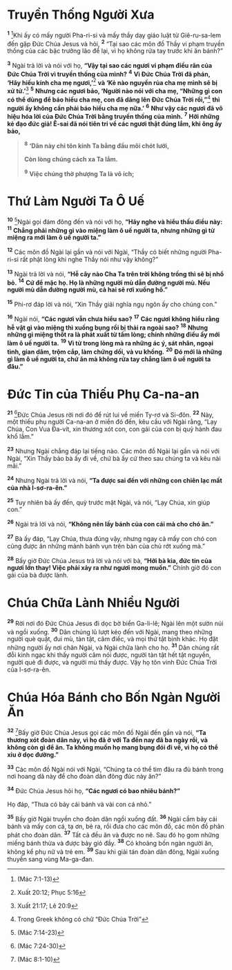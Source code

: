 # Truyền Thống Người Xưa
<sup><b>1</b></sup> [^1@-4e9d64b3-5bc9-4615-ad32-56973d12c256]Khi ấy có mấy người Pha-ri-si và mấy thầy dạy giáo luật từ Giê-ru-sa-lem đến gặp Đức Chúa Jesus và hỏi, <sup><b>2</b></sup> “Tại sao các môn đồ Thầy vi phạm truyền thống của các bậc trưởng lão để lại, vì họ không rửa tay trước khi ăn bánh?”

<sup><b>3</b></sup> Ngài trả lời và nói với họ, **“Vậy tại sao các ngươi vi phạm điều răn của Đức Chúa Trời vì truyền thống của mình?** <sup><b>4</b></sup> **Vì Đức Chúa Trời đã phán, ‘Hãy hiếu kính cha mẹ ngươi,’**[^1-4e9d64b3-5bc9-4615-ad32-56973d12c256] **và ‘Kẻ nào nguyền rủa cha mẹ mình sẽ bị xử tử.’**[^2-4e9d64b3-5bc9-4615-ad32-56973d12c256] <sup><b>5</b></sup> **Nhưng các ngươi bảo, ‘Người nào nói với cha mẹ, “Những gì con có thể dùng để báo hiếu cha mẹ, con đã dâng lên Đức Chúa Trời rồi,”**[^3-4e9d64b3-5bc9-4615-ad32-56973d12c256] **thì người ấy không cần phải báo hiếu cha mẹ nữa.’** <sup><b>6</b></sup> **Như vậy các ngươi đã vô hiệu hóa lời của Đức Chúa Trời bằng truyền thống của mình.** <sup><b>7</b></sup> **Hỡi những kẻ đạo đức giả! Ê-sai đã nói tiên tri về các ngươi thật đúng lắm, khi ông ấy bảo,**

> <sup><b>8</b></sup> **‘Dân này chỉ tôn kính Ta bằng đầu môi chót lưỡi,**
>
> **Còn lòng chúng cách xa Ta lắm.**
>
> <sup><b>9</b></sup> **Việc chúng thờ phượng Ta là vô ích;**

# Thứ Làm Người Ta Ô Uế
<sup><b>10</b></sup> [^2@-4e9d64b3-5bc9-4615-ad32-56973d12c256]Ngài gọi đám đông đến và nói với họ, **“Hãy nghe và hiểu thấu điều này:** <sup><b>11</b></sup> **Chẳng phải những gì vào miệng làm ô uế người ta, nhưng những gì từ miệng ra mới làm ô uế người ta.”**

<sup><b>12</b></sup> Các môn đồ Ngài lại gần và nói với Ngài, “Thầy có biết những người Pha-ri-si rất phật lòng khi nghe Thầy nói như vậy không?”

<sup><b>13</b></sup> Ngài trả lời và nói, **“Hễ cây nào Cha Ta trên trời không trồng thì sẽ bị nhổ bỏ.** <sup><b>14</b></sup> **Cứ để mặc họ. Họ là những người mù dẫn đường người mù. Nếu người mù dẫn đường người mù, cả hai sẽ rơi xuống hố.”**

<sup><b>15</b></sup> Phi-rơ đáp lời và nói, “Xin Thầy giải nghĩa ngụ ngôn ấy cho chúng con.”

<sup><b>16</b></sup> Ngài nói, **“Các ngươi vẫn chưa hiểu sao?** <sup><b>17</b></sup> **Các ngươi không hiểu rằng hễ vật gì vào miệng thì xuống bụng rồi bị thải ra ngoài sao?** <sup><b>18</b></sup> **Nhưng những gì miệng thốt ra là phát xuất từ tấm lòng; chính những điều ấy mới làm ô uế người ta.** <sup><b>19</b></sup> **Vì từ trong lòng mà ra những ác ý, sát nhân, ngoại tình, gian dâm, trộm cắp, làm chứng dối, và vu khống.** <sup><b>20</b></sup> **Đó mới là những gì làm ô uế người ta, chứ ăn mà không rửa tay chẳng làm ô uế người ta đâu.”**

# Đức Tin của Thiếu Phụ Ca-na-an
<sup><b>21</b></sup> [^3@-4e9d64b3-5bc9-4615-ad32-56973d12c256]Đức Chúa Jesus rời nơi đó để rút lui về miền Ty-rơ và Si-đôn. <sup><b>22</b></sup> Này, một thiếu phụ người Ca-na-an ở miền đó đến, kêu cầu với Ngài rằng, “Lạy Chúa, Con Vua Đa-vít, xin thương xót con, con gái của con bị quỷ hành đau khổ lắm.”

<sup><b>23</b></sup> Nhưng Ngài chẳng đáp lại tiếng nào. Các môn đồ Ngài lại gần và nói với Ngài, “Xin Thầy bảo bà ấy đi về, chứ bà ấy cứ theo sau chúng ta và kêu nài mãi.”

<sup><b>24</b></sup> Nhưng Ngài trả lời và nói, **“Ta được sai đến với những con chiên lạc mất của nhà I-sơ-ra-ên.”**

<sup><b>25</b></sup> Tuy nhiên bà ấy đến, quỳ trước mặt Ngài, và nói, “Lạy Chúa, xin giúp con.”

<sup><b>26</b></sup> Ngài trả lời và nói, **“Không nên lấy bánh của con cái mà cho chó ăn.”**

<sup><b>27</b></sup> Bà ấy đáp, “Lạy Chúa, thưa đúng vậy, nhưng ngay cả mấy con chó con cũng được ăn những mảnh bánh vụn trên bàn của chủ rớt xuống mà.”

<sup><b>28</b></sup> Bấy giờ Đức Chúa Jesus trả lời và nói với bà, **“Hỡi bà kia, đức tin của ngươi lớn thay! Việc phải xảy ra như ngươi mong muốn.”** Chính giờ đó con gái của bà được lành.

# Chúa Chữa Lành Nhiều Người
<sup><b>29</b></sup> Rời nơi đó Đức Chúa Jesus đi dọc bờ biển Ga-li-lê; Ngài lên một sườn núi và ngồi xuống. <sup><b>30</b></sup> Dân chúng lũ lượt kéo đến với Ngài, mang theo những người què quặt, đui mù, tàn tật, câm điếc, và mọi thứ tật bịnh khác. Họ đặt những người ấy nơi chân Ngài, và Ngài chữa lành cho họ. <sup><b>31</b></sup> Dân chúng rất đỗi kinh ngạc khi thấy người câm nói được, người tàn tật hết tật nguyền, người què đi được, và người mù thấy được. Vậy họ tôn vinh Đức Chúa Trời của I-sơ-ra-ên.

# Chúa Hóa Bánh cho Bốn Ngàn Người Ăn
<sup><b>32</b></sup> [^4@-4e9d64b3-5bc9-4615-ad32-56973d12c256]Bấy giờ Đức Chúa Jesus gọi các môn đồ Ngài đến gần và nói, **“Ta thương xót đoàn dân này, vì họ đã ở với Ta đến nay đã ba ngày rồi, và không còn gì để ăn. Ta không muốn họ mang bụng đói đi về, vì họ có thể xỉu ở dọc đường.”**

<sup><b>33</b></sup> Các môn đồ Ngài nói với Ngài, “Chúng ta có thể tìm đâu ra đủ bánh trong nơi hoang dã này để cho đoàn dân đông đúc này ăn?”

<sup><b>34</b></sup> Đức Chúa Jesus hỏi họ, **“Các ngươi có bao nhiêu bánh?”**

Họ đáp, “Thưa có bảy cái bánh và vài con cá nhỏ.”

<sup><b>35</b></sup> Bấy giờ Ngài truyền cho đoàn dân ngồi xuống đất. <sup><b>36</b></sup> Ngài cầm bảy cái bánh và mấy con cá, tạ ơn, bẻ ra, rồi đưa cho các môn đồ, các môn đồ phân phát cho đoàn dân. <sup><b>37</b></sup> Tất cả đều ăn và được no nê. Sau đó họ gom những miếng bánh thừa và được bảy giỏ đầy. <sup><b>38</b></sup> Có khoảng bốn ngàn người ăn, không kể phụ nữ và trẻ em. <sup><b>39</b></sup> Sau khi giải tán đoàn dân đông, Ngài xuống thuyền sang vùng Ma-ga-đan.

[^1-4e9d64b3-5bc9-4615-ad32-56973d12c256]: Xuất 20:12; Phục 5:16
[^2-4e9d64b3-5bc9-4615-ad32-56973d12c256]: Xuất 21:17; Lê 20:9
[^3-4e9d64b3-5bc9-4615-ad32-56973d12c256]: Trong Greek không có chữ “Đức Chúa Trời”
[^1@-4e9d64b3-5bc9-4615-ad32-56973d12c256]: (Mác 7:1-13)
[^2@-4e9d64b3-5bc9-4615-ad32-56973d12c256]: (Mác 7:14-23)
[^3@-4e9d64b3-5bc9-4615-ad32-56973d12c256]: (Mác 7:24-30)
[^4@-4e9d64b3-5bc9-4615-ad32-56973d12c256]: (Mác 8:1-10)